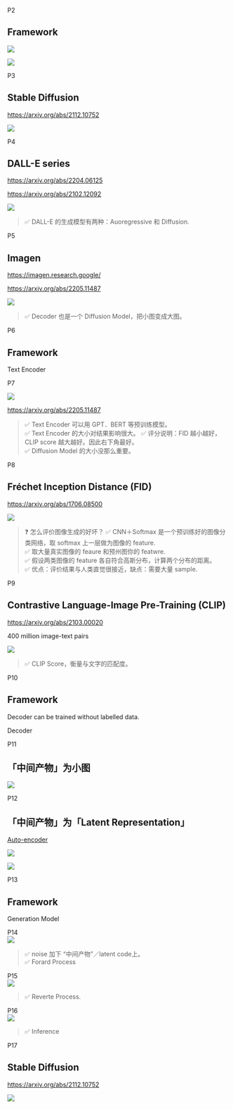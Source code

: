 
P2   
## Framework 

![](./assets/lhy2-2-1.png) 

![](./assets/lhy2-2-2.png) 

P3   
## Stable Diffusion 

<https://arxiv.org/abs/2112.10752>  

![](./assets/lhy2-3.png) 

P4   
## DALL-E series 
<https://arxiv.org/abs/2204.06125>

<https://arxiv.org/abs/2102.12092>

![](./assets/lhy2-4.png) 

> &#x2705; DALL-E 的生成模型有两种：Auoregressive 和 Diffusion.   


P5   
## Imagen 

<https://imagen.research.google/>

<https://arxiv.org/abs/2205.11487>


![](./assets/lhy2-5-1.png) 

> &#x2705; Decoder 也是一个 Diffusion Model，把小图变成大图。    


P6   
## Framework 

Text Encoder   



P7   

![](./assets/lhy2-7-1.png) 

<https://arxiv.org/abs/2205.11487>


> &#x2705; Text Encoder 可以用 GPT．BERT 等预训练模型。      
> &#x2705; Text Encoder 的大小对结果影响很大。
> &#x2705; 评分说明：FID 越小越好，CLIP score 越大越好。因此右下角最好。   
> &#x2705; Diffusion Model 的大小没那么重要。   


P8   
## Fréchet Inception Distance (FID)

<https://arxiv.org/abs/1706.08500>


![](./assets/lhy2-8.png) 


> &#x2753; 怎么评价图像生成的好坏？
> &#x2705; CNN＋Softmax 是一个预训练好的图像分类网络，取 softmax 上一层做为图像的 feature.   
> &#x2705; 取大量真实图像的 feaure 和预州图你的 featwre.   
> &#x2705; 假设两类图像的 feature 各自符合高斯分布，计算两个分布的距离。    
> &#x2705; 优点：评价结果与人类直觉很接近，缺点：需要大量 sample.   


P9   
## Contrastive Language-Image Pre-Training (CLIP) 

<https://arxiv.org/abs/2103.00020>

400 million image-text pairs  


![](./assets/lhy2-9-1.png) 


> &#x2705; CLIP Score，衡量与文字的匹配度。   

P10   
## Framework

Decoder can be trained without labelled data.   

Decoder



P11  
## 「中间产物」为小图

![](./assets/lhy2-11-1.png) 

P12   
## 「中间产物」为「Latent Representation」

<u>Auto-encoder</u>

![](./assets/lhy2-12-1.png) 

![](./assets/lhy2-12-2.png) 


P13   
## Framework 

Generation Model   



P14   
![](./assets/lhy2-14.png) 

> &#x2705; noise 加下 “中间产物”／latent code上。    
> &#x2705; Forard Process    

P15   
![](./assets/lhy2-15.png) 

> &#x2705; Reverte Process.    

P16   
![](./assets/lhy2-16.png) 

> &#x2705; Inference    


P17   
## Stable Diffusion 

<https://arxiv.org/abs/2112.10752>

![](./assets/lhy2-17.png) 


